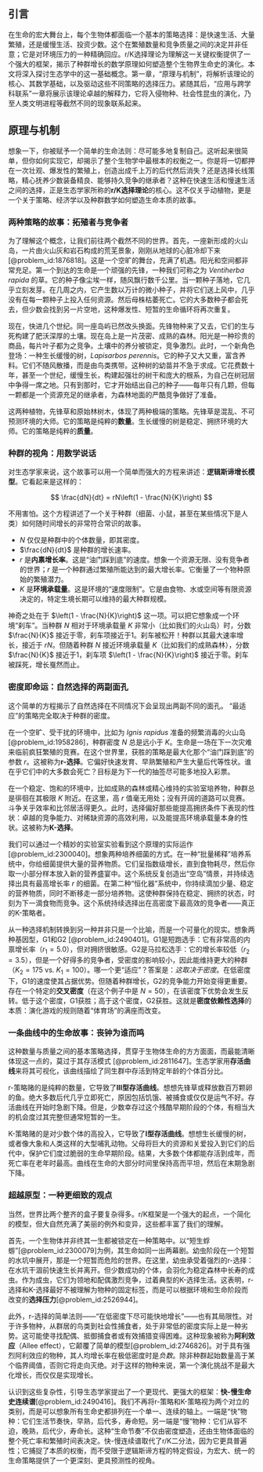 ## 引言
在生命的宏大舞台上，每个生物体都面临一个基本的策略选择：是快速生活、大量繁殖，还是缓慢生活、投资少数。这个在繁殖数量和竞争质量之间的决定并非任意；它是对环境压力的一种精确回应。r/K选择理论为理解这一关键权衡提供了一个强大的框架，揭示了种群增长的数学原理如何塑造整个生物界生命史的演化。本文将深入探讨生态学中的这一基础概念。第一章，“原理与机制”，将解析该理论的核心、其数学基础，以及驱动这些不同策略的选择压力。紧随其后，“应用与跨学科联系”一章将展示该理论卓越的解释力，它将入侵物种、社会性昆虫的演化，乃至人类文明进程等截然不同的现象联系起来。

## 原理与机制

想象一下，你被赋予一个简单的生命法则：尽可能多地复制自己。这听起来很简单，但你如何实现它，却揭示了整个生物学中最根本的权衡之一。你是将一切都押在一次壮观、爆发性的繁殖上，创造出成千上万的后代然后消失？还是选择长线策略，精心抚养少数装备精良、能够持久竞争的继承者？这种在快速生活和慢速生活之间的选择，正是生态学家所称的**r/K选择理论**的核心。这不仅关乎动植物，更是一个关于策略、经济学以及种群数学如何塑造生命本质的故事。

### 两种策略的故事：拓殖者与竞争者

为了理解这个概念，让我们前往两个截然不同的世界。首先，一座新形成的火山岛，一片由火山灰和岩石构成的荒芜景象，刚刚从地球的心脏冷却下来 [@problem_id:1876818]。这是一个空旷的舞台，充满了机遇。阳光和空间都非常充足。第一个到达的生命是一个顽强的先锋，一种我们可称之为 *Ventiherba rapida* 的草。它的种子像尘埃一样，随风飘行数千公里。当一颗种子落地，它几乎立刻发芽。在几周之内，它产生数以万计的微小种子，并将它们送上风中，几乎没有在每一颗种子上投入任何资源。然后母株枯萎死亡。它的大多数种子都会死去，但少数会找到另一片空地，这种爆发性、短暂的生命循环将再次重复。

现在，快进几个世纪。同一座岛屿已然改头换面。先锋物种来了又去，它们的生与死构建了肥沃深厚的土壤。现在岛上是一片茂密、成熟的森林。阳光是一种珍贵的商品，每片叶子都为之竞争。土壤中的养分被锁定，竞争激烈。此时，一个新角色登场：一种生长缓慢的树，*Lapisarbos perennis*。它的种子又大又重，富含养料。它们不随风散播，而是由鸟类携带。这种树的幼苗并不急于求成。它花费数十年，甚至一个世纪，缓慢生长，构建起强壮的树干和庞大的根系，为自己在树冠层中争得一席之地。只有到那时，它才开始结出自己的种子——每年只有几颗，但每一颗都是一个资源充足的继承者，为森林地面的严酷竞争做好了准备。

这两种植物，先锋草和原始林树木，体现了两种极端的策略。先锋草是混乱、不可预测环境的大师。它的策略是纯粹的**数量**。生长缓慢的树是稳定、拥挤环境的大师。它的策略是纯粹的**质量**。

### 种群的视角：用数学说话

对生态学家来说，这个故事可以用一个简单而强大的方程来讲述：**逻辑斯谛增长模型**。它看起来是这样的：

$$
\frac{dN}{dt} = rN\left(1 - \frac{N}{K}\right)
$$

不用害怕。这个方程讲述了一个关于种群（细菌、小鼠，甚至在某些情况下是人类）如何随时间增长的非常符合常识的故事。

-   $N$ 仅仅是种群中的个体数量，即其密度。
-   $\frac{dN}{dt}$ 是种群的增长速率。
-   $r$ 是**内禀增长率**。这是“油门踩到底”的速度。想象一个资源无限、没有竞争者的世界；$r$ 是一个种群通过繁殖所能达到的最大增长率。它衡量了一个物种原始的繁殖潜力。
-   $K$ 是**环境承载量**。这是环境的“速度限制”。它是由食物、水或空间等有限资源决定的，特定生境长期可以维持的最大种群规模。

神奇之处在于 $\left(1 - \frac{N}{K}\right)$ 这一项。可以把它想象成一个环境“刹车”。当种群 $N$ 相对于环境承载量 $K$ 非常小（比如我们的火山岛）时，分数 $\frac{N}{K}$ 接近于零，刹车项接近于1。刹车被松开！种群以其最大速率增长，接近于 $rN$。但随着种群 $N$ 接近环境承载量 $K$（比如我们的成熟森林），分数 $\frac{N}{K}$ 接近于1，刹车项 $\left(1 - \frac{N}{K}\right)$ 接近于零。刹车被踩死，增长戛然而止。

### 密度即命运：自然选择的两副面孔

这个简单的方程揭示了自然选择在不同情况下会呈现出两副不同的面孔。 “最适应”的策略完全取决于种群的密度。

在一个空旷、受干扰的环境中，比如为 *Ignis rapidus* 准备的频繁消毒的火山岛 [@problem_id:1958286]，种群密度 $N$ 总是远小于 $K$。生命是一场在下一次灾难来临前疯狂繁殖的竞赛。在这个世界里，获胜的策略是最大化那个“油门踩到底”的参数 $r$。这被称为**r-选择**。它偏好快速发育、早熟繁殖和产生大量后代等性状。谁在乎它们中的大多数会死亡？目标是为下一代的抽签尽可能多地投入彩票。

在一个稳定、饱和的环境中，比如成熟的森林或精心维持的实验室培养物，种群总是徘徊在其极限 $K$ 附近。在这里，高 $r$ 值毫无用处；没有开阔的道路可以竞赛。斗争关乎效率和比邻居活得更久。此时，选择偏好那些能提高拥挤条件下表现的性状：卓越的竞争能力、对稀缺资源的高效利用，以及能提高环境承载量本身的性状。这被称为**K-选择**。

我们可以通过一个精妙的实验室实验看到这个原理的实际运作 [@problem_id:2300040]。想象两种培养细菌的方式。在一种“批量稀释”培养系统中，你给细菌提供大量的营养物质。它们呈指数级增长，直到食物耗尽，然后你取一小部分样本放入新的营养盛宴中。这个系统反复创造出“空岛”情景，并持续选择出具有最高增长率 $r$ 的细菌。在第二种“恒化器”系统中，你持续滴加少量、稳定的营养物质，同时不断移走一部分培养物。这使种群保持在稳定、拥挤的状态，时刻为下一滴食物而竞争。这个系统持续选择出在高密度下最高效的竞争者——真正的K-策略者。

从一种选择机制转换到另一种并非只是一个比喻，而是一个可量化的现实。想象两种基因型，G1和G2 [@problem_id:2490401]。G1是短跑选手：它有非常高的内禀增长率（$r_1 = 5.0$），但对拥挤很敏感。G2是马拉松选手：它的增长率较低（$r_2 = 3.5$），但是一个好得多的竞争者，受密度的影响较小，因此能维持更大的种群（$K_2 = 175$ vs. $K_1 = 100$）。哪一个更“适应”？答案是：*这取决于密度*。在低密度下，G1的速度使其占据优势。但随着种群增长，G2的竞争能力开始变得更重要。存在一个特定的**交叉密度**（在这个例子中是 $N=50$），在该密度下优势会发生反转。低于这个密度，G1获胜；高于这个密度，G2获胜。这就是**密度依赖性选择**的本质：演化游戏的规则随着“体育场”的满座而改变。

### 一条曲线中的生命故事：丧钟为谁而鸣

这种数量与质量之间的基本策略选择，贯穿于生物体生命的方方面面，而最能清晰体现这一点的，莫过于其存活模式 [@problem_id:2811647]。生态学家用**存活曲线**来将其可视化，该曲线描绘了同生群中存活到特定年龄的个体百分比。

r-策略赌的是纯粹的数量，它导致了**III型存活曲线**。想想先锋草或释放数百万颗卵的鱼。绝大多数后代几乎立即死亡，原因包括饥饿、被捕食或仅仅是运气不好。存活曲线在开始时急剧下降。但是，少数幸存过这个残酷早期阶段的个体，有相当大的机会度过其完整但通常短暂的一生。

K-策略赌的是对少数个体的高投入，它导致了**I型存活曲线**。想想生长缓慢的树，或者像大象和人类这样的大型哺乳动物。父母将巨大的资源和关爱投入到它们的后代中，保护它们度过脆弱的生命早期阶段。结果，大多数个体都能存活到成年，而死亡率在老年时最高。曲线在生命的大部分时间里保持高而平坦，然后在末期急剧下降。

### 超越原型：一种更细致的观点

当然，世界比两个整齐的盒子要复杂得多。r/K框架是一个强大的起点，一个简化的模型，但大自然充满了美丽的例外和变异，这些都丰富了我们的理解。

首先，一个生物体并非终其一生都被锁定在一种策略中。以“短生蜉蝣”[@problem_id:2300079]为例，其生命如同一出两幕剧。幼虫阶段在一个短暂的水坑中展开，那是一个短暂而危险的世界。在这里，幼虫承受着强烈的r-选择：在水坑干涸前快速生长并离开。但少数成功的个体，会羽化为稳定森林中长寿的成虫。作为成虫，它们为领地和配偶激烈竞争，过着典型的K-选择生活。这表明，r-选择和K-选择最好不被理解为物种的固定标签，而是可以根据环境和生命阶段而改变的**选择压力**[@problem_id:2526944]。

此外，r-选择的简单法则——“在低密度下尽可能快地增长”——也有其局限性。对于许多物种，从群居的鸟类到社会性捕食者，处于非常低的密度实际上是一种劣势。这可能使寻找配偶、抵御捕食者或有效捕猎变得困难。这种现象被称为**阿利效应**（Allee effect），它颠覆了简单的模型[@problem_id:2746826]。对于具有强烈阿利效应的物种，其人均增长率在极低密度时是*负数*。除非种群起始数量高于某个临界阈值，否则它将走向灭绝。对于这样的物种来说，第一个演化挑战不是最大化增长，而仅仅是实现增长。

认识到这些复杂性，引导生态学家提出了一个更现代、更强大的框架：**快-慢生命史连续谱**[@problem_id:2490416]。我们不再将r-策略和K-策略视为两个对立的类别，而是可以想象所有生命史都排列在一个单一、连续的轴上。一端是“快”物种：它们生活节奏快，早熟，后代多，寿命短。另一端是“慢”物种：它们从容不迫，晚熟，后代少，寿命长。这种“生命节奏”不仅由密度塑造，还由生物体面临的整个死亡率和繁殖时间表决定。快-慢连续谱取代了r/K二分法，因为它更具普遍性；它捕捉了本质的权衡，而不受限于逻辑斯谛方程的特定假设，为宏大、统一的生命策略提供了一个更深刻、更具预测性的视角。

